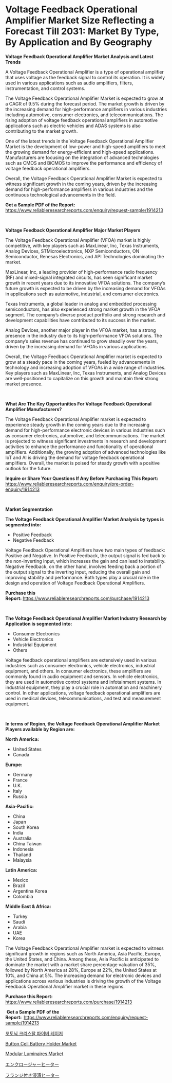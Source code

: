 <p><h1>Voltage Feedback Operational Amplifier Market Size Reflecting a Forecast Till 2031: Market By Type, By Application and By Geography</h1></p><p><strong>Voltage Feedback Operational Amplifier Market Analysis and Latest Trends</strong></p>
<p><p>A Voltage Feedback Operational Amplifier is a type of operational amplifier that uses voltage as the feedback signal to control its operation. It is widely used in various applications such as audio amplifiers, filters, instrumentation, and control systems.</p><p>The Voltage Feedback Operational Amplifier Market is expected to grow at a CAGR of 9.5% during the forecast period. The market growth is driven by the increasing demand for high-performance amplifiers in various industries including automotive, consumer electronics, and telecommunications. The rising adoption of voltage feedback operational amplifiers in automotive applications such as electric vehicles and ADAS systems is also contributing to the market growth.</p><p>One of the latest trends in the Voltage Feedback Operational Amplifier Market is the development of low-power and high-speed amplifiers to meet the growing demand for energy-efficient and high-speed applications. Manufacturers are focusing on the integration of advanced technologies such as CMOS and BiCMOS to improve the performance and efficiency of voltage feedback operational amplifiers.</p><p>Overall, the Voltage Feedback Operational Amplifier Market is expected to witness significant growth in the coming years, driven by the increasing demand for high-performance amplifiers in various industries and the continuous technological advancements in the field.</p></p>
<p><strong>Get a Sample PDF of the Report:&nbsp;</strong> <a href="https://www.reliableresearchreports.com/enquiry/request-sample/1914213">https://www.reliableresearchreports.com/enquiry/request-sample/1914213</a></p>
<p>&nbsp;</p>
<p><strong>Voltage Feedback Operational Amplifier Major Market Players</strong></p>
<p><p>The Voltage Feedback Operational Amplifier (VFOA) market is highly competitive, with key players such as MaxLinear, Inc, Texas Instruments, Analog Devices, STMicroelectronics, NXP Semiconductors, ON Semiconductor, Renesas Electronics, and API Technologies dominating the market.</p><p>MaxLinear, Inc, a leading provider of high-performance radio frequency (RF) and mixed-signal integrated circuits, has seen significant market growth in recent years due to its innovative VFOA solutions. The company’s future growth is expected to be driven by the increasing demand for VFOAs in applications such as automotive, industrial, and consumer electronics.</p><p>Texas Instruments, a global leader in analog and embedded processing semiconductors, has also experienced strong market growth in the VFOA segment. The company’s diverse product portfolio and strong research and development capabilities have contributed to its success in the market.</p><p>Analog Devices, another major player in the VFOA market, has a strong presence in the industry due to its high-performance VFOA solutions. The company’s sales revenue has continued to grow steadily over the years, driven by the increasing demand for VFOAs in various applications.</p><p>Overall, the Voltage Feedback Operational Amplifier market is expected to grow at a steady pace in the coming years, fueled by advancements in technology and increasing adoption of VFOAs in a wide range of industries. Key players such as MaxLinear, Inc, Texas Instruments, and Analog Devices are well-positioned to capitalize on this growth and maintain their strong market presence.</p></p>
<p>&nbsp;</p>
<p><strong>What Are The Key Opportunities For Voltage Feedback Operational Amplifier Manufacturers?</strong></p>
<p><p>The Voltage Feedback Operational Amplifier market is expected to experience steady growth in the coming years due to the increasing demand for high-performance electronic devices in various industries such as consumer electronics, automotive, and telecommunications. The market is projected to witness significant investments in research and development activities to enhance the performance and functionality of operational amplifiers. Additionally, the growing adoption of advanced technologies like IoT and AI is driving the demand for voltage feedback operational amplifiers. Overall, the market is poised for steady growth with a positive outlook for the future.</p></p>
<p><strong>Inquire or Share Your Questions If Any Before Purchasing This Report:</strong> <a href="https://www.reliableresearchreports.com/enquiry/pre-order-enquiry/1914213">https://www.reliableresearchreports.com/enquiry/pre-order-enquiry/1914213</a></p>
<p>&nbsp;</p>
<p><strong>Market Segmentation</strong></p>
<p><strong>The Voltage Feedback Operational Amplifier Market Analysis by types is segmented into:</strong></p>
<p><ul><li>Positive Feedback</li><li>Negative Feedback</li></ul></p>
<p><p>Voltage Feedback Operational Amplifiers have two main types of feedback: Positive and Negative. In Positive Feedback, the output signal is fed back to the non-inverting input, which increases the gain and can lead to instability. Negative Feedback, on the other hand, involves feeding back a portion of the output signal to the inverting input, reducing the overall gain and improving stability and performance. Both types play a crucial role in the design and operation of Voltage Feedback Operational Amplifiers.</p></p>
<p><strong>Purchase this Report:&nbsp;</strong><a href="https://www.reliableresearchreports.com/purchase/1914213">https://www.reliableresearchreports.com/purchase/1914213</a></p>
<p>&nbsp;</p>
<p><strong>The Voltage Feedback Operational Amplifier Market Industry Research by Application is segmented into:</strong></p>
<p><ul><li>Consumer Electronics</li><li>Vehicle Electronics</li><li>Industrial Equipment</li><li>Others</li></ul></p>
<p><p>Voltage feedback operational amplifiers are extensively used in various industries such as consumer electronics, vehicle electronics, industrial equipment, and others. In consumer electronics, these amplifiers are commonly found in audio equipment and sensors. In vehicle electronics, they are used in automotive control systems and infotainment systems. In industrial equipment, they play a crucial role in automation and machinery control. In other applications, voltage feedback operational amplifiers are used in medical devices, telecommunications, and test and measurement equipment.</p></p>
<p>&nbsp;</p>
<p><strong>In terms of Region, the Voltage Feedback Operational Amplifier Market Players available by Region are:</strong></p>
<p>
    <p> <strong> North America: </strong>
        <ul>
            <li>United States</li>
            <li>Canada</li>
        </ul>
        </p> 
    <p> <strong> Europe: </strong>
        <ul>
            <li>Germany</li>
            <li>France</li>
            <li>U.K.</li>
            <li>Italy</li>
            <li>Russia</li>
        </ul>
        </p> 
    <p> <strong> Asia-Pacific: </strong>
        <ul>
            <li>China</li>
            <li>Japan</li>
            <li>South Korea</li>
            <li>India</li>
            <li>Australia</li>
            <li>China Taiwan</li>
            <li>Indonesia</li>
            <li>Thailand</li>
            <li>Malaysia</li>
        </ul>
        </p> 
    <p> <strong> Latin America: </strong>
        <ul>
            <li>Mexico</li>
            <li>Brazil</li>
            <li>Argentina Korea</li>
            <li>Colombia</li>
        </ul>
        </p> 
    <p> <strong> Middle East & Africa: </strong>
        <ul>
            <li>Turkey</li>
            <li>Saudi</li>
            <li>Arabia</li>
            <li>UAE</li>
            <li>Korea</li>
        </ul>
    </p>
    </p>
<p><p>The Voltage Feedback Operational Amplifier market is expected to witness significant growth in regions such as North America, Asia Pacific, Europe, the United States, and China. Among these, Asia Pacific is anticipated to dominate the market with a market share percentage valuation of 35%, followed by North America at 28%, Europe at 22%, the United States at 10%, and China at 5%. The increasing demand for electronic devices and applications across various industries is driving the growth of the Voltage Feedback Operational Amplifier market in these regions.</p></p>
<p><strong>Purchase this Report: </strong><a href="https://www.reliableresearchreports.com/purchase/1914213">https://www.reliableresearchreports.com/purchase/1914213</a></p>
<p>&nbsp;<strong>Get a Sample PDF of the Report:&nbsp;&nbsp;</strong><a href="https://www.reliableresearchreports.com/enquiry/request-sample/1914213">https://www.reliableresearchreports.com/enquiry/request-sample/1914213</a></p>
<p><strong></strong></p>
<p><p><a href="https://github.com/lkwggful07722/Market-Research-Report-List-1/blob/main/43199919807.md">포토닉 크리스탈 파이버 레이저</a></p><p><a href="https://github.com/indrystar/Market-Research-Report-List-2/blob/main/button-cell-battery-holder-market.md">Button Cell Battery Holder Market</a></p><p><a href="https://github.com/AKSHATREPORTPRIME/Market-Research-Report-List-3/blob/main/modular-luminaires-market.md">Modular Luminaires Market</a></p><p><a href="https://github.com/ycmtqqhvk3273/Market-Research-Report-List-1/blob/main/831138610655.md">エンクロージャーヒーター</a></p><p><a href="https://github.com/mathieurico66/Market-Research-Report-List-1/blob/main/398855610656.md">フランジ付き浸漬ヒーター</a></p></p>